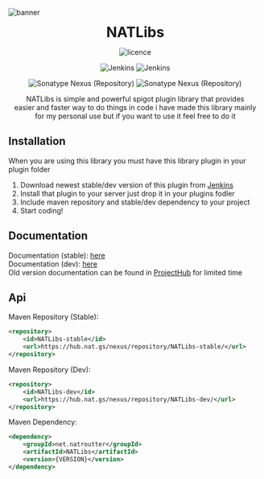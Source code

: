 ![banner](https://cdn.nat.gs/img/NATLibs_Banner.png)

<div align="center">
<h1 style="margin: 0px;font-weight: 700;font-family:-apple-system,BlinkMacSystemFont,Segoe UI,Helvetica,Arial,sans-serif,Apple Color Emoji,Segoe UI Emoji">NATLibs</h1>

![licence](https://img.shields.io/badge/License-MIT-brightgreen)

![Jenkins](https://img.shields.io/jenkins/build?jobUrl=https%3A%2F%2Fhub.nat.gs%2Fjenkins%2Fjob%2FNATLibs%2520-%2520Dev%2F&label=Last%20dev%20Build&style=flat-square)
![Jenkins](https://img.shields.io/jenkins/build?jobUrl=https%3A%2F%2Fhub.nat.gs%2Fjenkins%2Fjob%2FNATLibs%2520-%2520stable%2F&label=Last%20stable%20Build&style=flat-square)

![Sonatype Nexus (Repository)](https://img.shields.io/nexus/NATLibs-dev/net.natroutter/NATLibs?label=nexus%20-%20dev&server=https%3A%2F%2Fhub.nat.gs%2Fnexus%2F&style=flat-square)
![Sonatype Nexus (Repository)](https://img.shields.io/nexus/NATLibs-stable/net.natroutter/NATLibs?label=nexus%20-%20stable&server=https%3A%2F%2Fhub.nat.gs%2Fnexus%2F&style=flat-square)

NATLibs is simple and powerful spigot plugin library that provides  
easier and faster way to do things in code i have made this library mainly  
for my personal use but if you want to use it feel free to do it

</div>

## Installation
When you are using this library you must have this library plugin in your plugin folder  

1. Download newest stable/dev version of this plugin from [Jenkins](https://hub.nat.gs/jenkins)  
2. Install that plugin to your server just drop it in your plugins fodler
3. Include maven repository and stable/dev dependency to your project
4. Start coding!

## Documentation
Documentation (stable): [here](https://hub.nat.gs/javadoc/NATLibs/latest.php?branch=stable)  
Documentation (dev): [here](https://hub.nat.gs/javadoc/NATLibs/latest.php?branch=dev)  
Old version documentation can be found in [ProjectHub](https://hub.nat.gs/) for limited time

## Api
Maven Repository (Stable):
````xml
<repository>
    <id>NATLibs-stable</id>
    <url>https://hub.nat.gs/nexus/repository/NATLibs-stable/</url>
</repository>
````
Maven Repository (Dev):
````xml
<repository>
    <id>NATLibs-dev</id>
    <url>https://hub.nat.gs/nexus/repository/NATLibs-dev/</url>
</repository>
````
Maven Dependency:
````xml
<dependency>
    <groupId>net.natroutter</groupId>
    <artifactId>NATLibs</artifactId>
    <version>{VERSION}</version>
</dependency>
````